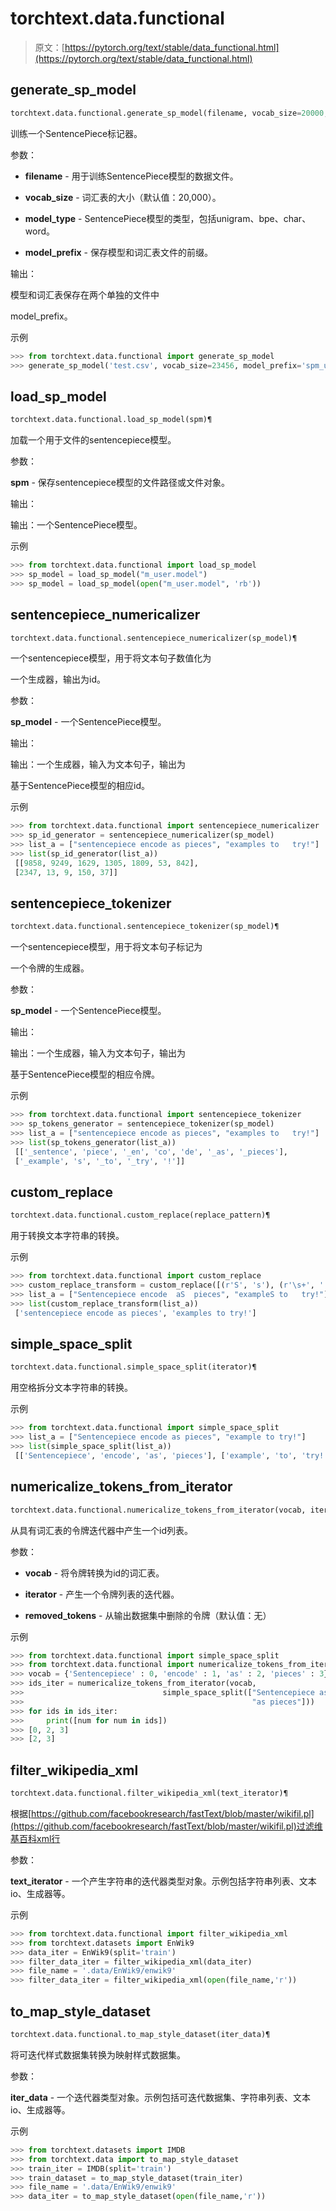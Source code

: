 # torchtext.data.functional

> 原文：[https://pytorch.org/text/stable/data_functional.html](https://pytorch.org/text/stable/data_functional.html)

## generate_sp_model[](#generate-sp-model "跳转到此标题的永久链接")

```py
torchtext.data.functional.generate_sp_model(filename, vocab_size=20000, model_type='unigram', model_prefix='m_user')¶
```

训练一个SentencePiece标记器。

参数：

+   **filename** - 用于训练SentencePiece模型的数据文件。

+   **vocab_size** - 词汇表的大小（默认值：20,000）。

+   **model_type** - SentencePiece模型的类型，包括unigram、bpe、char、word。

+   **model_prefix** - 保存模型和词汇表文件的前缀。

输出：

模型和词汇表保存在两个单独的文件中

model_prefix。

示例

```py
>>> from torchtext.data.functional import generate_sp_model
>>> generate_sp_model('test.csv', vocab_size=23456, model_prefix='spm_user') 
```

## load_sp_model[](#load-sp-model "跳转到此标题的永久链接")

```py
torchtext.data.functional.load_sp_model(spm)¶
```

加载一个用于文件的sentencepiece模型。

参数：

**spm** - 保存sentencepiece模型的文件路径或文件对象。

输出：

输出：一个SentencePiece模型。

示例

```py
>>> from torchtext.data.functional import load_sp_model
>>> sp_model = load_sp_model("m_user.model")
>>> sp_model = load_sp_model(open("m_user.model", 'rb')) 
```

## sentencepiece_numericalizer[](#sentencepiece-numericalizer "跳转到此标题的永久链接")

```py
torchtext.data.functional.sentencepiece_numericalizer(sp_model)¶
```

一个sentencepiece模型，用于将文本句子数值化为

一个生成器，输出为id。

参数：

**sp_model** - 一个SentencePiece模型。

输出：

输出：一个生成器，输入为文本句子，输出为

基于SentencePiece模型的相应id。

示例

```py
>>> from torchtext.data.functional import sentencepiece_numericalizer
>>> sp_id_generator = sentencepiece_numericalizer(sp_model)
>>> list_a = ["sentencepiece encode as pieces", "examples to   try!"]
>>> list(sp_id_generator(list_a))
 [[9858, 9249, 1629, 1305, 1809, 53, 842],
 [2347, 13, 9, 150, 37]] 
```

## sentencepiece_tokenizer[](#sentencepiece-tokenizer "跳转到此标题的永久链接")

```py
torchtext.data.functional.sentencepiece_tokenizer(sp_model)¶
```

一个sentencepiece模型，用于将文本句子标记为

一个令牌的生成器。

参数：

**sp_model** - 一个SentencePiece模型。

输出：

输出：一个生成器，输入为文本句子，输出为

基于SentencePiece模型的相应令牌。

示例

```py
>>> from torchtext.data.functional import sentencepiece_tokenizer
>>> sp_tokens_generator = sentencepiece_tokenizer(sp_model)
>>> list_a = ["sentencepiece encode as pieces", "examples to   try!"]
>>> list(sp_tokens_generator(list_a))
 [['_sentence', 'piece', '_en', 'co', 'de', '_as', '_pieces'],
 ['_example', 's', '_to', '_try', '!']] 
```

## custom_replace[](#custom-replace "跳转到此标题的永久链接")

```py
torchtext.data.functional.custom_replace(replace_pattern)¶
```

用于转换文本字符串的转换。

示例

```py
>>> from torchtext.data.functional import custom_replace
>>> custom_replace_transform = custom_replace([(r'S', 's'), (r'\s+', ' ')])
>>> list_a = ["Sentencepiece encode  aS  pieces", "exampleS to   try!"]
>>> list(custom_replace_transform(list_a))
 ['sentencepiece encode as pieces', 'examples to try!'] 
```

## simple_space_split[](#simple-space-split "跳转到此标题的永久链接")

```py
torchtext.data.functional.simple_space_split(iterator)¶
```

用空格拆分文本字符串的转换。

示例

```py
>>> from torchtext.data.functional import simple_space_split
>>> list_a = ["Sentencepiece encode as pieces", "example to try!"]
>>> list(simple_space_split(list_a))
 [['Sentencepiece', 'encode', 'as', 'pieces'], ['example', 'to', 'try!']] 
```

## numericalize_tokens_from_iterator[](#numericalize-tokens-from-iterator "跳转到此标题的永久链接")

```py
torchtext.data.functional.numericalize_tokens_from_iterator(vocab, iterator, removed_tokens=None)¶
```

从具有词汇表的令牌迭代器中产生一个id列表。

参数：

+   **vocab** - 将令牌转换为id的词汇表。

+   **iterator** - 产生一个令牌列表的迭代器。

+   **removed_tokens** - 从输出数据集中删除的令牌（默认值：无）

示例

```py
>>> from torchtext.data.functional import simple_space_split
>>> from torchtext.data.functional import numericalize_tokens_from_iterator
>>> vocab = {'Sentencepiece' : 0, 'encode' : 1, 'as' : 2, 'pieces' : 3}
>>> ids_iter = numericalize_tokens_from_iterator(vocab,
>>>                               simple_space_split(["Sentencepiece as pieces",
>>>                                                   "as pieces"]))
>>> for ids in ids_iter:
>>>     print([num for num in ids])
>>> [0, 2, 3]
>>> [2, 3] 
```

## filter_wikipedia_xml[](#filter-wikipedia-xml "跳转到此标题的永久链接")

```py
torchtext.data.functional.filter_wikipedia_xml(text_iterator)¶
```

根据[https://github.com/facebookresearch/fastText/blob/master/wikifil.pl](https://github.com/facebookresearch/fastText/blob/master/wikifil.pl)过滤维基百科xml行

参数：

**text_iterator** - 一个产生字符串的迭代器类型对象。示例包括字符串列表、文本io、生成器等。

示例

```py
>>> from torchtext.data.functional import filter_wikipedia_xml
>>> from torchtext.datasets import EnWik9
>>> data_iter = EnWik9(split='train')
>>> filter_data_iter = filter_wikipedia_xml(data_iter)
>>> file_name = '.data/EnWik9/enwik9'
>>> filter_data_iter = filter_wikipedia_xml(open(file_name,'r')) 
```

## to_map_style_dataset[](#to-map-style-dataset "跳转到此标题的永久链接")

```py
torchtext.data.functional.to_map_style_dataset(iter_data)¶
```

将可迭代样式数据集转换为映射样式数据集。

参数：

**iter_data** - 一个迭代器类型对象。示例包括可迭代数据集、字符串列表、文本io、生成器等。

示例

```py
>>> from torchtext.datasets import IMDB
>>> from torchtext.data import to_map_style_dataset
>>> train_iter = IMDB(split='train')
>>> train_dataset = to_map_style_dataset(train_iter)
>>> file_name = '.data/EnWik9/enwik9'
>>> data_iter = to_map_style_dataset(open(file_name,'r')) 
```
